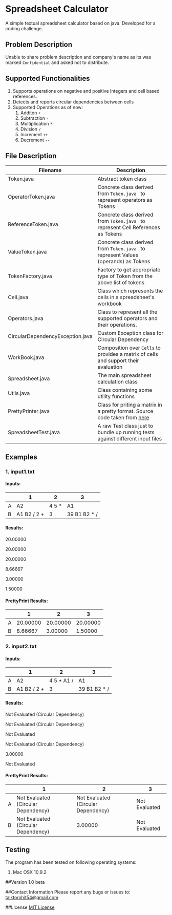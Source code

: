 Spreadsheet Calculator
==================

A simple textual spreadsheet calculator based on java.
Developed for a coding challenge.

## Problem Description
Unable to share problem description and company's name as its was marked `Confidential` and asked not to distribute.

## Supported Functionalities
1. Supports operations on negative and positive Integers and cell based references.
2. Detects and reports circular dependencies between cells
3. Supported Operations as of now:
	1. Additon `+`
	2. Subtraction `-`
	3. Multiplication `*`
	4. Division `/`
	5. Increment `++`
	6. Decrement `--`

## File Description
| Filename        | Description          |
| ------------- |-------------|
| Token.java      | Abstract token class |
| OperatorToken.java  | Concrete class derived from `Token.java ` to represent operators as Tokens | 
| ReferenceToken.java | Concrete class derived from `Token.java ` to represent Cell References as Tokens|
| ValueToken.java | Concrete class derived from `Token.java ` to represent Values (operands) as Tokens|
| TokenFactory.java | Factory to get appropriate type of Token from the above list of tokens |
|Cell.java| Class which represents the cells in a spreadsheet's workbook|
|Operators.java| Class to represent all the supported operators and their operations.|
|CircularDependencyException.java| Custom Exception class for Circular Dependency|
|WorkBook.java|Composition over `Cells` to provides a matrix of  cells and support their evaluation|
|Spreadsheet.java| The main spreadsheet calculation class|
|Utils.java| Class containing some utility functions|
|PrettyPrinter.java| Class for priting a matrix in a pretty format. Source code taken from [here](http://stackoverflow.com/a/11384393/2228512)|
|SpreadsheetTest.java| A raw Test class just to bundle up running tests against different input files|

## Examples
### 1. input1.txt

#### Inputs:

| | 1        | 2           | 3  |
|----| ------------- |---------------| ------|
|A | A2 | 4 5 * | A1|
|B  | A1 B2 / 2 + |3 |39 B1 B2 * /| 


#### Results:

20.00000

20.00000

20.00000

8.66667

3.00000

1.50000


#### PrettyPrint Results:

| | 1        | 2           | 3  |
|----| ------------- |---------------| ------|
|A| 20.00000     | 20.00000 | 20.00000 |
|B| 8.66667      | 3.00000      | 1.50000 |

### 2. input2.txt

#### Inputs:

| | 1        | 2           | 3  |
|----| ------------- |---------------| ------|
|A | A2 | 4 5 * A1 / | A1|
|B  | A1 B2 / 2 + |3 |39 B1 B2 * /| 

#### Results:

Not Evaluated (Circular Dependency)


Not Evaluated (Circular Dependency)

Not Evaluated

Not Evaluated (Circular Dependency)

3.00000

Not Evaluated

#### PrettyPrint Results:

| | 1        | 2           | 3  |
|----| ------------- |---------------| ------|
|A |Not Evaluated (Circular Dependency)|Not Evaluated (Circular Dependency)|Not Evaluated|
|B  | Not Evaluated (Circular Dependency)|3.00000 | Not Evaluated|

## Testing
The program has been tested on following operating systems:

1. Mac OSX 10.9.2


##Version
1.0 beta

##Contact Information
Please report any bugs or issues to:
[talktorohit54@gmail.com](mailto:talktorohit54@gmail.com)

##License
[MIT License](https://github.com/rohitsinha54/Spreadsheet-Calculator/blob/master/LICENSE)



